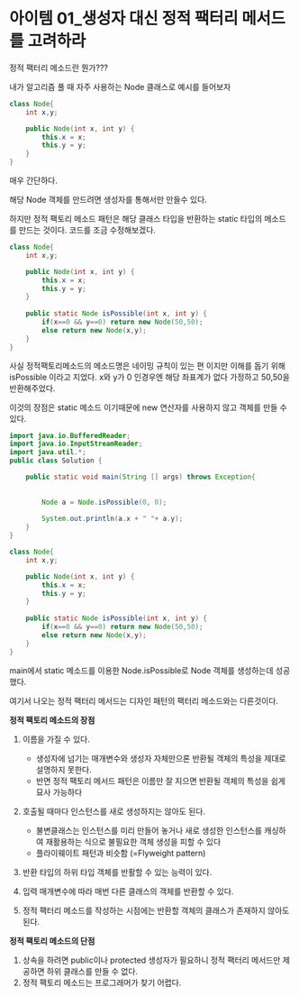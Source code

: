 # 아이템 01_생성자 대신 정적 팩터리 메서드를 고려하라

정적 팩터리 메소드란 뭔가???

내가 알고리즘 풀 때 자주 사용하는 Node 클래스로 예시를 들어보자

```java
class Node{
	int x,y;

	public Node(int x, int y) {
		this.x = x;
		this.y = y;
	}
}
```

매우 간단하다.

해당 Node 객체를 만드려면 생성자를 통해서만 만들수 있다.

하지만 정적 팩토리 메소드 패턴은 해당 클래스 타입을 반환하는 static 타입의 메소드를 만드는 것이다. 코드를 조금 수정해보겠다.

```java
class Node{
	int x,y;

	public Node(int x, int y) {
		this.x = x;
		this.y = y;
	}
	
	public static Node isPossible(int x, int y) {
		if(x==0 && y==0) return new Node(50,50);
		else return new Node(x,y);
	}
}
```

사실 정적팩토리메소드의 메소드명은 네이밍 규칙이 있는 편 이지만 이해를 돕기 위해 isPossible 이라고 지었다. x와 y가 0 인경우엔 해당 좌표계가 없다 가정하고 50,50을 반환해주었다.

이것의 장점은 static 메소드 이기때문에 new 연산자를 사용하지 않고 객체를 만들 수 있다.

```java
import java.io.BufferedReader;
import java.io.InputStreamReader;
import java.util.*;
public class Solution {

	public static void main(String [] args) throws Exception{
		
		
		Node a = Node.isPossible(0, 0);
		
		System.out.println(a.x + " "+ a.y);
	}
}

class Node{
	int x,y;

	public Node(int x, int y) {
		this.x = x;
		this.y = y;
	}
	
	public static Node isPossible(int x, int y) {
		if(x==0 && y==0) return new Node(50,50);
		else return new Node(x,y);
	}
}
```

main에서 static 메소드를 이용한  Node.isPossible로 Node 객체를 생성하는데 성공했다.

여기서 나오는 정적 팩터리 메서드는 디자인 패턴의 팩터리 메소드와는 다른것이다.

**정적 팩토리 메소드의 장점**

1. 이름을 가질 수 있다.
    - 생성자에 넘기는 매개변수와 생성자 자체만으론 반환될 객체의 특성을 제대로 설명하지 못한다.
    - 반면 정적 팩토리 메서드 패턴은 이름만 잘 지으면 반환될 객체의 특성을 쉽게 묘사 가능하다
    
2. 호출될 때마다 인스턴스를 새로 생성하지는 않아도 된다.
    - 불변클래스는 인스턴스를 미리 만들어 놓거나 새로 생성한 인스턴스를 캐싱하여 재활용하는 식으로 불필요한 객체 생성을 피할 수 있다
    - 플라이웨이트 패턴과 비슷함 (=Flyweight pattern)
    
     
    
3. 반환 타입의 하위 타입 객체를 반활할 수 있는 능력이 있다.

1. 입력 매개변수에 따라 매번 다른 클래스의 객체를 반환할 수 있다.

1. 정적 팩터리 메소드를 작성하는 시점에는 반환할 객체의 클래스가 존재하지 않아도 된다.

**정적 팩토리 메소드의 단점**

1. 상속을 하려면 public이나 protected 생성자가 필요하니 정적 팩터리 메서드만 제공하면 하위 클래스를 만들 수 없다.
2. 정적 팩토리 메소드는 프로그래머가 찾기 어렵다.